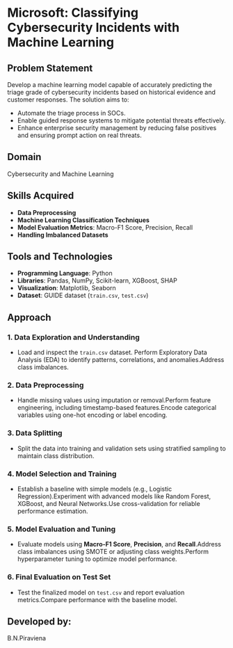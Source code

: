 # Microsoft: Classifying Cybersecurity Incidents with Machine Learning

## Problem Statement
Develop a machine learning model capable of accurately predicting the triage grade of cybersecurity incidents based on historical evidence and customer responses. The solution aims to:
- Automate the triage process in SOCs.
- Enable guided response systems to mitigate potential threats effectively.
- Enhance enterprise security management by reducing false positives and ensuring prompt action on real threats.

## Domain
Cybersecurity and Machine Learning

## Skills Acquired
- **Data Preprocessing**
- **Machine Learning Classification Techniques**
- **Model Evaluation Metrics**: Macro-F1 Score, Precision, Recall
- **Handling Imbalanced Datasets**

## Tools and Technologies
- **Programming Language**: Python
- **Libraries**: Pandas, NumPy, Scikit-learn, XGBoost, SHAP
- **Visualization**: Matplotlib, Seaborn
- **Dataset**: GUIDE dataset (`train.csv`, `test.csv`)

## Approach

### 1. Data Exploration and Understanding
- Load and inspect the `train.csv` dataset. Perform Exploratory Data Analysis (EDA) to identify patterns, correlations, and anomalies.Address class imbalances.

### 2. Data Preprocessing
- Handle missing values using imputation or removal.Perform feature engineering, including timestamp-based features.Encode categorical variables using one-hot encoding or label encoding.

### 3. Data Splitting
- Split the data into training and validation sets using stratified sampling to maintain class distribution.

### 4. Model Selection and Training
- Establish a baseline with simple models (e.g., Logistic Regression).Experiment with advanced models like Random Forest, XGBoost, and Neural Networks.Use cross-validation for reliable performance estimation.

### 5. Model Evaluation and Tuning
- Evaluate models using **Macro-F1 Score**, **Precision**, and **Recall**.Address class imbalances using SMOTE or adjusting class weights.Perform hyperparameter tuning to optimize model performance.

### 6. Final Evaluation on Test Set
- Test the finalized model on `test.csv` and report evaluation metrics.Compare performance with the baseline model.

## Developed by:
B.N.Piraviena



